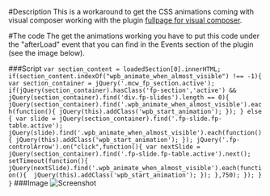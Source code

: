 #Description
This is a workaround to get the CSS animations coming with visual composer working with the plugin [fullpage for visual composer]("http://codecanyon.net/item/fullpage-for-visual-composer/13112364").

#The code
The get the animations working you have to put this code under the "afterLoad" event that you can find in the Events section of the plugin (see the image below).

###Script
`var section_content = loadedSection[0].innerHTML;
if(section_content.indexOf("wpb_animate_when_almost_visible") !== -1){
	var section_container = jQuery('.mcw_fp_section.active');
		if(jQuery(section_container).hasClass('fp-section','active') && jQuery(section_container).find('div.fp-slides').length == 0){
			jQuery(section_container).find('.wpb_animate_when_almost_visible').each(function(){
				jQuery(this).addClass('wpb_start_animation');
			});
		} else {
			var slide = jQuery(section_container).find('.fp-slide.fp-table.active');
			jQuery(slide).find('.wpb_animate_when_almost_visible').each(function(){
				jQuery(this).addClass('wpb_start_animation');
			});
			jQuery('.fp-controlArrow').on("click",function(){
				var nextSlide = jQuery(section_container).find('.fp-slide.fp-table.active').next();
				setTimeout(function(){
					jQuery(nextSlide).find('.wpb_animate_when_almost_visible').each(function(){	
						jQuery(this).addClass('wpb_start_animation');
					});
				},750);
			});
		}
}`
###Image
![Screenshot](https://cloud.githubusercontent.com/assets/7823934/15777372/03e66722-298f-11e6-8497-d1e9379dc80c.png)